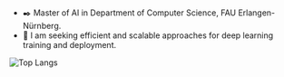 - ✒️ Master of AI in Department of Computer Science, FAU Erlangen-Nürnberg.
- 🔭 I am seeking efficient and scalable approaches for deep learning training and deployment.

 ![Top Langs](https://github-readme-stats.vercel.app/api/top-langs/?username=jc-su&hide=javascript,css,scss,html&theme=tokyonight&&layout=compact)
